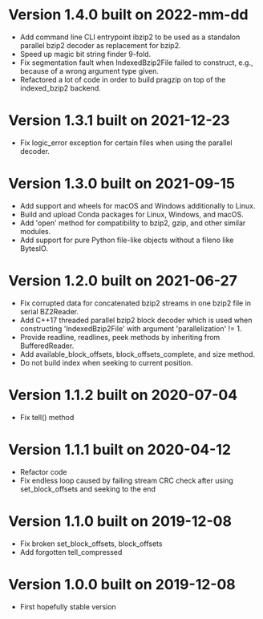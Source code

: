 
# Version 1.4.0 built on 2022-mm-dd

 - Add command line CLI entrypoint ibzip2 to be used as a standalon parallel bzip2 decoder as replacement for bzip2.
 - Speed up magic bit string finder 9-fold.
 - Fix segmentation fault when IndexedBzip2File failed to construct, e.g., because of a wrong argument type given.
 - Refactored a lot of code in order to build pragzip on top of the indexed_bzip2 backend.

# Version 1.3.1 built on 2021-12-23

 - Fix logic_error exception for certain files when using the parallel decoder.

# Version 1.3.0 built on 2021-09-15

 - Add support and wheels for macOS and Windows additionally to Linux.
 - Build and upload Conda packages for Linux, Windows, and macOS.
 - Add 'open' method for compatibility to bzip2, gzip, and other similar modules.
 - Add support for pure Python file-like objects without a fileno like BytesIO.

# Version 1.2.0 built on 2021-06-27

 - Fix corrupted data for concatenated bzip2 streams in one bzip2 file in serial BZ2Reader.
 - Add C++17 threaded parallel bzip2 block decoder which is used when constructing
   'IndexedBzip2File' with argument 'parallelization' != 1.
 - Provide readline, readlines, peek methods by inheriting from BufferedReader.
 - Add available_block_offsets, block_offsets_complete, and size method.
 - Do not build index when seeking to current position.

# Version 1.1.2 built on 2020-07-04

 - Fix tell() method

# Version 1.1.1 built on 2020-04-12

 - Refactor code
 - Fix endless loop caused by failing stream CRC check after using set_block_offsets and seeking to the end

# Version 1.1.0 built on 2019-12-08

 - Fix broken set_block_offsets, block_offsets
 - Add forgotten tell_compressed

# Version 1.0.0 built on 2019-12-08

 - First hopefully stable version
